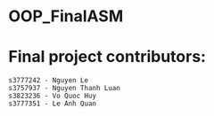 # OOP_FinalASM
# Final project contributors:
    s3777242 - Nguyen Le
    s3757937 - Nguyen Thanh Luan
    s3823236 - Vo Quoc Huy
    s3777351 - Le Anh Quan 